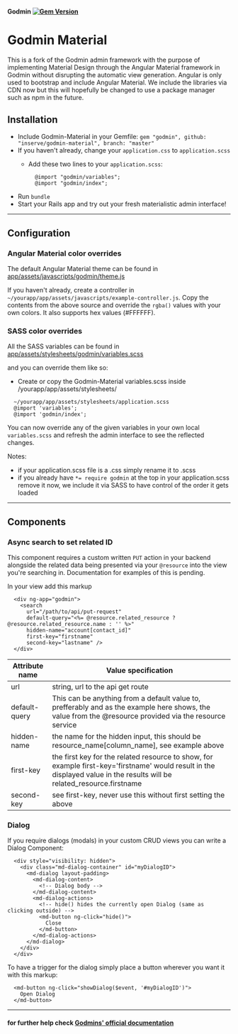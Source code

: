 #### Godmin [![Gem Version](http://img.shields.io/gem/v/godmin.svg)](https://rubygems.org/gems/godmin)

# Godmin Material

This is a fork of the Godmin admin framework with the purpose of implementing Material Design through the Angular Material framework in Godmin without disrupting the automatic view generation. Angular is only used to bootstrap and include Angular Material. We include the libraries via CDN now but this will hopefully be changed to use a package manager such as npm in the future.


## Installation

- Include Godmin-Material in your Gemfile: `gem "godmin", github: "inserve/godmin-material", branch: "master"`
- If you haven't already, change your `application.css` to `application.scss`
  - Add these two lines to your `application.scss`:

    ```
      @import "godmin/variables";
      @import "godmin/index";
    ```
- Run `bundle`
- Start your Rails app and try out your fresh materialistic admin interface!

---

## Configuration

### Angular Material color overrides

The default Angular Material theme can be found in 
[app/assets/javascripts/godmin/theme.js](https://github.com/inserve/godmin-material/tree/master/app/assets/javascripts/godmin/theme.js)

If you haven't already, create a controller in `~/yourapp/app/assets/javascripts/example-controller.js`. Copy the contents from the above source and 
override the `rgba()` values with your own colors. It also supports hex values (#FFFFFF).

### SASS color overrides

All the SASS variables can be found in [app/assets/stylesheets/godmin/variables.scss](https://github.com/inserve/godmin-material/tree/master/app/assets/stylesheets/godmin/variables.scss)

and you can override them like so:

- Create or copy the Godmin-Material variables.scss inside /yourapp/app/assets/stylesheets/


```
  ~/yourapp/app/assets/stylesheets/application.scss
  @import 'variables';
  @import 'godmin/index';
```

You can now override any of the given variables in your own local `variables.scss` and refresh the admin interface to see the reflected changes.

Notes:
- if your application.scss file is a .css simply rename it to .scss
- if you already have `*= require godmin` at the top in your application.scss remove it now, we include it via SASS to have control of the order it gets loaded

---

## Components

### Async search to set related ID

This component requires a custom written `PUT` action in your backend alongside the related data being presented via your `@resource` into the view you're searching in.
Documentation for examples of this is pending.

In your view add this markup

```
  <div ng-app="godmin">
    <search
      url="/path/to/api/put-request"
      default-query="<%= @resource.related_resource ? @resource.related_resource.name : '' %>"
      hidden-name="account[contact_id]"
      first-key="firstname"
      second-key="lastname" />
  </div>
```

| Attribute name  | Value specification                                                                                                                                                       |
|---------------- |-------------------------------------------------------------------------------------------------------------------------------------------------------------------------  |
| url             | string, url to the api get route                                                                                                                                          |
| default-query   | This can be anything from a default value to, prefferably and as the example here shows, the value from the @resource provided via the resource service                   |
| hidden-name     | the name for the hidden input, this should be resource_name[column_name], see example above                                                                                                  |
| first-key       | the first key for the related resource to show, for example first-key='firstname' would result in the displayed value in the results will be related_resource.firstname   |
| second-key      | see first-key, never use this without first setting the above

### Dialog

If you require dialogs (modals) in your custom CRUD views you can write a Dialog Component:

```
  <div style="visibility: hidden">
    <div class="md-dialog-container" id="myDialogID">
      <md-dialog layout-padding>
        <md-dialog-content>
          <!-- Dialog body -->
        </md-dialog-content>
        <md-dialog-actions>
          <!-- hide() hides the currently open Dialog (same as clicking outside) -->
          <md-button ng-click="hide()">
            Close
          </md-button>
        </md-dialog-actions>
      </md-dialog>
    </div>
  </div>
```

To have a trigger for the dialog simply place a button wherever you want it with this markup:

```
  <md-button ng-click="showDialog($event, '#myDialogID')">
    Open Dialog
  </md-button>
```

---


#### for further help check [Godmins' official documentation](https://github.com/varvet/godmin)